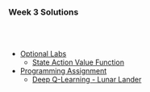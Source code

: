 ### Week 3 Solutions
<br></br>


- [Optional Labs](https://github.com/testob02/Machine-Learning-Specialization--Coursera-/tree/main/C3%20-%20Unsupervised%20Learning%2C%20Recommenders%2C%20Reinforcement%20Learning/week%203/Optional%20Labs)
  - [State Action Value Function](https://github.com/testob02/Machine-Learning-Specialization--Coursera-/blob/main/C3%20-%20Unsupervised%20Learning%2C%20Recommenders%2C%20Reinforcement%20Learning/week%203/Optional%20Labs/State-action%20value%20function%20example.ipynb)
- [Programming Assignment](https://github.com/testob02/Machine-Learning-Specialization--Coursera-/tree/main/C3%20-%20Unsupervised%20Learning%2C%20Recommenders%2C%20Reinforcement%20Learning/week%203/C3W3A1)
  - [Deep Q-Learning - Lunar Lander](https://github.com/testob02/Machine-Learning-Specialization--Coursera-/blob/main/C3%20-%20Unsupervised%20Learning%2C%20Recommenders%2C%20Reinforcement%20Learning/week%203/C3W3A1/C3_W3_A1_Assignment.ipynb)
